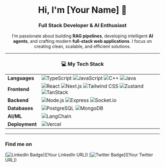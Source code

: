 <div align="center">

# Hi, I'm [Your Name] 👋

### Full Stack Developer & AI Enthusiast

I'm passionate about building **RAG pipelines**, developing intelligent **AI agents**, and crafting modern **full-stack web applications**. I focus on creating clean, scalable, and efficient solutions.

---

### 💻 My Tech Stack

|   |   |
| :--- | :--- |
| **Languages** | <img src="https://img.shields.io/badge/TypeScript-007ACC?style=for-the-badge&logo=typescript&logoColor=white" alt="TypeScript" /> <img src="https://img.shields.io/badge/JavaScript-F7DF1E?style=for-the-badge&logo=javascript&logoColor=black" alt="JavaScript" /> <img src="https://img.shields.io/badge/C%2B%2B-00599C?style=for-the-badge&logo=c%2B%2B&logoColor=white" alt="C++" /> <img src="https://img.shields.io/badge/Java-007396?style=for-the-badge&logo=java&logoColor=white" alt="Java" /> |
| **Frontend** | <img src="https://img.shields.io/badge/React-61DAFB?style=for-the-badge&logo=react&logoColor=black" alt="React" /> <img src="https://img.shields.io/badge/Next.js-000000?style=for-the-badge&logo=next.js&logoColor=white" alt="Next.js" /> <img src="https://img.shields.io/badge/Tailwind_CSS-38B2AC?style=for-the-badge&logo=tailwind-css&logoColor=white" alt="Tailwind CSS" /> <img src="https://img.shields.io/badge/Zustand-4d4d4d?style=for-the-badge&logo=zustand&logoColor=white" alt="Zustand" /> <img src="https://img.shields.io/badge/TanStack-32a852?style=for-the-badge&logo=tanstack&logoColor=white" alt="TanStack" /> |
| **Backend** | <img src="https://img.shields.io/badge/Node.js-43853D?style=for-the-badge&logo=node.js&logoColor=white" alt="Node.js" /> <img src="https://img.shields.io/badge/Express-000000?style=for-the-badge&logo=express&logoColor=white" alt="Express" /> <img src="https://img.shields.io/badge/Socket.io-000000?style=for-the-badge&logo=socket.io&logoColor=white" alt="Socket.io" /> |
| **Databases** | <img src="https://img.shields.io/badge/PostgreSQL-316192?style=for-the-badge&logo=postgresql&logoColor=white" alt="PostgreSQL" /> <img src="https://img.shields.io/badge/MongoDB-47A248?style=for-the-badge&logo=mongodb&logoColor=white" alt="MongoDB" /> |
| **AI/ML** | <img src="https://img.shields.io/badge/LangChain-4d4d4d?style=for-the-badge&logo=langchain&logoColor=white" alt="LangChain" /> |
| **Deployment** | <img src="https://img.shields.io/badge/Vercel-000000?style=for-the-badge&logo=vercel&logoColor=white" alt="Vercel" /> |
</div>

---

### Find me on

[![LinkedIn Badge](https://img.shields.io/badge/-LinkedIn-0077B5?style=for-the-badge&logo=linkedin&logoColor=white)]([Your LinkedIn URL])
[![Twitter Badge](https://img.shields.io/badge/-Twitter-1DA1F2?style=for-the-badge&logo=twitter&logoColor=white)]([Your Twitter URL])
